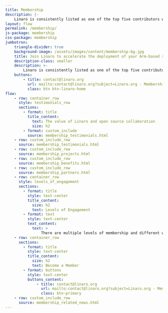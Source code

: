 ```yaml
---
title: Membership
description: |-
    Linaro is consistently listed as one of the top five contributors worldwide to the Linux Kernel and works on more than 70 open source projects.
layout: flow
permalink: /membership/
js-package: membership
css-package: membership
jumbotron:
    triangle-divider: true
    background-image: /assets/images/content/membership-bg.jpg
    title: Join Linaro to accelerate the deployment of your Arm-based solutions
    description-class: smaller
    description: >-
        Linaro is consistently listed as one of the top five contributors worldwide to the Linux Kernel and works on more than 70 open source projects.
    buttons:
        - title: contact@linaro.org
          url: mailto:contact@linaro.org?subject=Linaro.org - Membership
          class: btn btn-linaro-home
flow:
    - row: container_row
      style: testimonials_row
      sections:
        - format: title
          title_content:
            text: The value of Linaro and open source collaboration
            size: h2
        - format: custom_include
          source: membership_testimonials.html
    - row: custom_include_row
      source: membership_testimonials.html
    - row: custom_include_row
      source: membership_projects.html
    - row: custom_include_row
      source: membership_benefits.html
    - row: custom_include_row
      source: membership_partners.html
    - row: container_row
      style: levels_of_engagement
      sections:
        - format: title
          style: text-center
          title_content:
            size: h2
            text: Levels of Engagement
        - format: text
          style: text-center
          text_content:
            text: >
                There are multiple levels of membership and different ways to engage in projects that Linaro runs. Core and Club membership provide influence and participation across everything Linaro does, others levels provide a route into engagement on focused activities. Linaro has groups focused on the following segments - [Data Centre & Cloud](/engineering/datacenter-and-cloud/), [IoT & Embedded](/engineering/iot-and-embedded/), [Edge & Fog Computing](/engineering/edge-and-fog-computing/), [Consumer (Android)](/engineering/consumer/) and [HPC](/engineering/high-performance-computing/). Current strategic initiatives are [Artificial Intelligence](/engineering/artificial-intelligence/) and [Autonomous Vehicles](/engineering/autonomous-vehicles/); and current projects include 96Boards, DeviceTree, LAVA, LKFT, OP-TEE and Trusted Firmware.
    - row: container_row
      sections:
        - format: title
          style: text-center
          title_content:
            size: h2
            text: Become a Member
        - format: buttons
          style: text-center
          buttons_content:
              - title: contact@linaro.org
                url: mailto:contact@linaro.org?subject=Linaro.org - Membership
                class: btn-primary
    - row: custom_include_row
      source: membership_related_news.html
---
```

